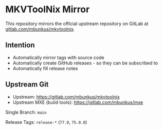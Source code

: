 # MKVToolNix Mirror

This repository mirrors the official upstream repository on GitLab at [gitlab.com/mbunkus/mkvtoolnix](https://gitlab.com/mbunkus/mkvtoolnix).

## Intention

* Automatically mirror tags with source code
* Automatically create GitHub releases - so they can be subscribed to
* Automatically fill release notes

## Upstream Git

* Upstream: <https://gitlab.com/mbunkus/mkvtoolnix>
* Upstream MXE (build tools): <https://gitlab.com/mbunkus/mxe>

Single Branch: `main`

Release Tags: `release-*` (`77.0`, `75.0.0`)
